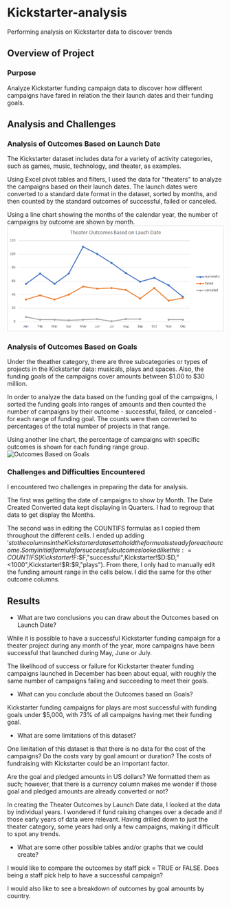 # Kickstarter-analysis
Performing analysis on Kickstarter data to discover trends

## Overview of Project
### Purpose
Analyze Kickstarter funding campaign data to discover how different campaigns have fared in relation the their launch dates and their funding goals.

## Analysis and Challenges

### Analysis of Outcomes Based on Launch Date
The Kickstarter dataset includes data for a variety of activity categories, such as games, music, technology, and theater, as examples. 

Using Excel pivot tables and filters, I used the data for "theaters" to analyze the campaigns based on their launch dates. The launch dates were converted to a standard date format in the dataset, sorted by months, and then counted by the standard outcomes of successful, failed or canceled. 

Using a line chart showing the months of the calendar year, the number of campaigns by outcome are shown by month.  
![Outcomes Based on Launch Date](https://github.com/bnidam/Kickstarter-analysis/blob/main/Resources/Theater_Outcomes_vs_Launch.png)

### Analysis of Outcomes Based on Goals
Under the theather category, there are three subcategories or types of projects in the Kickstarter data: musicals, plays and spaces. Also, the funding goals of the campaigns cover amounts between $1.00 to $30 million. 

In order to analyze the data based on the funding goal of the campaigns, I sorted the funding goals into ranges of amounts and then counted the number of campaigns by their outcome - successful, failed, or canceled - for each range of funding goal. The counts were then converted to percentages of the total number of projects in that range. 

Using another line chart, the percentage of campaigns with specific outcomes is shown for each funding range group.
![Outcomes Based on Goals]()

### Challenges and Difficulties Encountered
I encountered two challenges in preparing the data for analysis. 

The first was getting the date of campaigns to show by Month. The Date Created Converted data kept displaying in Quarters. I had to regroup that data to get display the Months.

The second was in editing the COUNTIFS formulas as I copied them throughout the different cells. I ended up adding $'s to the columns in the Kickstarter dataset to hold the formuals steady for each outcome. So my initial formula for successful outcomes looked like this: =COUNTIFS(Kickstarter!$F:$F,"successful",Kickstarter!$D:$D,"<1000",Kickstarter!$R:$R,"plays"). From there, I only had to manually edit the funding amount range in the cells below. I did the same for the other outcome columns.

## Results

- What are two conclusions you can draw about the Outcomes based on Launch Date? 

While it is possible to have a successful Kickstarter funding campaign for a theater project during any month of the year, more campaigns have been successful that launched during May, June or July.

The likelihood of success or failure for Kickstarter theater funding campaigns launched in December has been about equal, with roughly the same number of campaigns failing and succeeding to meet their goals.

- What can you conclude about the Outcomes based on Goals?

Kickstarter funding campaigns for plays are most successful with funding goals under $5,000, with 73% of all campaigns having met their funding goal. 

- What are some limitations of this dataset?

One limitation of this dataset is that there is no data for the cost of the campaigns? Do the costs vary by goal amount or duration? The costs of fundraising with Kickstarter could be an important factor. 

Are the goal and pledged amounts in US dollars? We formatted them as such; however, that there is a currency column makes me wonder if those goal and pledged amounts are already converted or not?

In creating the Theater Outcomes by Launch Date data, I looked at the data by individual years. I wondered if fund raising changes over a decade and if those early years of data were relevant. Having drilled down to just the theater category, some years had only a few campaigns, making it difficult to spot any trends.

- What are some other possible tables and/or graphs that we could create?

I would like to compare the outcomes by staff pick = TRUE or FALSE. Does being a staff pick help to have a successful campaign? 

I would also like to see a breakdown of outcomes by goal amounts by country. 
